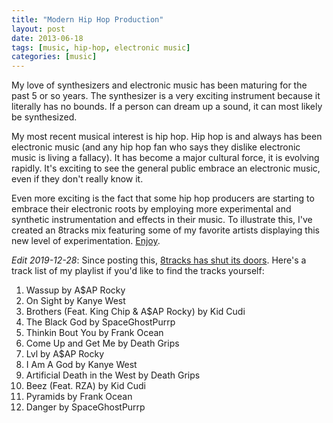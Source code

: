 ```yaml
---
title: "Modern Hip Hop Production"
layout: post
date: 2013-06-18
tags: [music, hip-hop, electronic music]
categories: [music]
---
```


My love of synthesizers and electronic music has been maturing for the past 5 or so years. The synthesizer is a very exciting instrument because it literally has no bounds. If a person can dream up a sound, it can most likely be synthesized.

My most recent musical interest is hip hop. Hip hop is and always has been electronic music (and any hip hop fan who says they dislike electronic music is living a fallacy). It has become a major cultural force, it is evolving rapidly. It's exciting to see the general public embrace an electronic music, even if they don't really know it.

Even more exciting is the fact that some hip hop producers are starting to embrace their electronic roots by employing more experimental and synthetic instrumentation and effects in their music. To illustrate this, I've created an 8tracks mix featuring some of my favorite artists displaying this new level of experimentation. [Enjoy](https://8tracks.com/hisaaac/modern-hip-hop-production).

*Edit 2019-12-28*: Since posting this, [8tracks has shut its doors](https://blog.8tracks.com/2019/12/26/to-everything-there-is-a-season/). Here's a track list of my playlist if you'd like to find the tracks yourself:

1. Wassup by A$AP Rocky
2. On Sight by Kanye West
3. Brothers (Feat. King Chip & A$AP Rocky) by Kid Cudi
4. The Black God by SpaceGhostPurrp
5. Thinkin Bout You by Frank Ocean
6. Come Up and Get Me by Death Grips
7. Lvl by A$AP Rocky
8. I Am A God by Kanye West
9. Artificial Death in the West by Death Grips
10. Beez (Feat. RZA) by Kid Cudi
11. Pyramids by Frank Ocean
12. Danger by SpaceGhostPurrp
